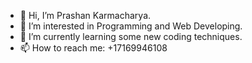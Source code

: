 - 👋 Hi, I’m Prashan Karmacharya.
- 👀 I’m interested in Programming and Web Developing.
- 🌱 I’m currently learning some new coding techniques.
- 📫 How to reach me: +17169946108

<!---
KarmeHub/KarmeHub is a ✨ special ✨ repository because its `README.md` (this file) appears on your GitHub profile.
You can click the Preview link to take a look at your changes.
--->
